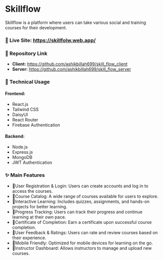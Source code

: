 # Skillflow

Skillflow is a platform where users can take various social and training courses for their development.

### 🔗 Live Site: https://skillfolw.web.app/

### 📂 Repository Link
- **Client:** https://github.com/ashikbillah699/skill_flow_client
- **Server:** https://github.com/ashikbillah699/skill_flow_server

### 🚀 Technical Usage
#### **Frontend:**
- React.js
- Tailwind CSS
- DaisyUI
- React Router
- Firebase Authentication

#### **Backend:**
- Node.js
- Express.js
- MongoDB
- JWT Authentication

### ✨ Main Features
- 🔹User Registration & Login: Users can create accounts and log in to access the courses.
- 🔹Course Catalog: A wide range of courses available for users to explore.
- 🔹Interactive Learning: Includes quizzes, assignments, and hands-on projects for better learning.
- 🔹Progress Tracking: Users can track their progress and continue learning at their own pace.
- 🔹Certificate of Completion: Earn a certificate upon successful course completion.
- 🔹User Feedback & Ratings: Users can rate and review courses based on their experience.
- 🔹Mobile Friendly: Optimized for mobile devices for learning on the go.
- 🔹Instructor Dashboard: Allows instructors to manage and upload new courses.
